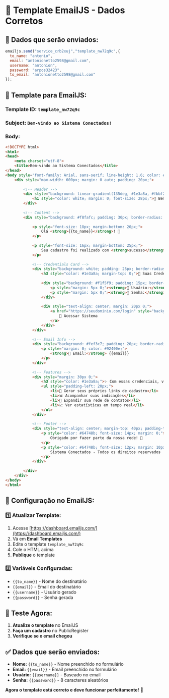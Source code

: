 # 📧 Template EmailJS - Dados Corretos

## 🎯 **Dados que serão enviados:**

```javascript
emailjs.send("service_crb2xuj","template_nw72q9c",{
  to_name: "antonio",
  email: "antonionetto2598@gmail.com", 
  username: "antonion",
  password: "arpos32423",
  to_email: "antonionetto2598@gmail.com"
});
```

## 📧 **Template para EmailJS:**

### **Template ID:** `template_nw72q9c`
### **Subject:** `Bem-vindo ao Sistema Conectados!`

### **Body:**
```html
<!DOCTYPE html>
<html>
<head>
    <meta charset="utf-8">
    <title>Bem-vindo ao Sistema Conectados</title>
</head>
<body style="font-family: Arial, sans-serif; line-height: 1.6; color: #333;">
    <div style="max-width: 600px; margin: 0 auto; padding: 20px;">
        
        <!-- Header -->
        <div style="background: linear-gradient(135deg, #1e3a8a, #fbbf24); padding: 30px; text-align: center; border-radius: 10px 10px 0 0;">
            <h1 style="color: white; margin: 0; font-size: 28px;">🎉 Bem-vindo ao Sistema Conectados!</h1>
        </div>
        
        <!-- Content -->
        <div style="background: #f8fafc; padding: 30px; border-radius: 0 0 10px 10px;">
            
            <p style="font-size: 18px; margin-bottom: 20px;">
                Olá <strong>{{to_name}}</strong>! 👋
            </p>
            
            <p style="font-size: 16px; margin-bottom: 25px;">
                Seu cadastro foi realizado com <strong>sucesso</strong> no Sistema Conectados!
            </p>
            
            <!-- Credentials Card -->
            <div style="background: white; padding: 25px; border-radius: 10px; border-left: 5px solid #fbbf24; margin: 25px 0;">
                <h3 style="color: #1e3a8a; margin-top: 0;">🔑 Suas Credenciais de Acesso:</h3>
                
                <div style="background: #f1f5f9; padding: 15px; border-radius: 8px; margin: 15px 0;">
                    <p style="margin: 5px 0;"><strong>👤 Usuário:</strong> <code style="background: #e2e8f0; padding: 2px 6px; border-radius: 4px;">{{username}}</code></p>
                    <p style="margin: 5px 0;"><strong>🔑 Senha:</strong> <code style="background: #e2e8f0; padding: 2px 6px; border-radius: 4px;">{{password}}</code></p>
                </div>
                
                <div style="text-align: center; margin: 20px 0;">
                    <a href="https://seudominio.com/login" style="background: #1e3a8a; color: white; padding: 12px 30px; text-decoration: none; border-radius: 8px; font-weight: bold; display: inline-block;">
                        🚀 Acessar Sistema
                    </a>
                </div>
            </div>
            
            <!-- Email Info -->
            <div style="background: #fef3c7; padding: 20px; border-radius: 8px; margin: 20px 0;">
                <p style="margin: 0; color: #92400e;">
                    <strong>📧 Email:</strong> {{email}}
                </p>
            </div>
            
            <!-- Features -->
            <div style="margin: 30px 0;">
                <h3 style="color: #1e3a8a;">✨ Com essas credenciais, você poderá:</h3>
                <ul style="padding-left: 20px;">
                    <li>🔗 Gerar seus próprios links de cadastro</li>
                    <li>📊 Acompanhar suas indicações</li>
                    <li>👥 Expandir sua rede de contatos</li>
                    <li>📈 Ver estatísticas em tempo real</li>
                </ul>
            </div>
            
            <!-- Footer -->
            <div style="text-align: center; margin-top: 40px; padding-top: 20px; border-top: 2px solid #e2e8f0;">
                <p style="color: #64748b; font-size: 14px; margin: 0;">
                    Obrigado por fazer parte da nossa rede! 🌟
                </p>
                <p style="color: #64748b; font-size: 12px; margin: 10px 0 0 0;">
                    Sistema Conectados - Todos os direitos reservados
                </p>
            </div>
            
        </div>
    </div>
</body>
</html>
```

## 🔧 **Configuração no EmailJS:**

### **1️⃣ Atualizar Template:**
1. Acesse [https://dashboard.emailjs.com/](https://dashboard.emailjs.com/)
2. Vá em **Email Templates**
3. Edite o template `template_nw72q9c`
4. Cole o HTML acima
5. **Publique** o template

### **2️⃣ Variáveis Configuradas:**
- `{{to_name}}` - Nome do destinatário
- `{{email}}` - Email do destinatário
- `{{username}}` - Usuário gerado
- `{{password}}` - Senha gerada

## 🧪 **Teste Agora:**

1. **Atualize o template** no EmailJS
2. **Faça um cadastro** no PublicRegister
3. **Verifique se o email chegou**

## ✅ **Dados que serão enviados:**

- **Nome:** `{{to_name}}` - Nome preenchido no formulário
- **Email:** `{{email}}` - Email preenchido no formulário
- **Usuário:** `{{username}}` - Baseado no email
- **Senha:** `{{password}}` - 8 caracteres aleatórios

**Agora o template está correto e deve funcionar perfeitamente!** 🚀
